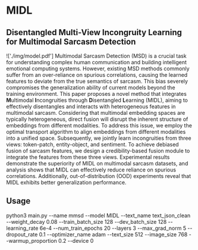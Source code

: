 # MIDL

## Disentangled Multi-View Incongruity Learning for Multimodal Sarcasm Detection
!['./img/model.pdf']
Multimodal Sarcasm Detection (MSD) is a crucial task for understanding complex human communication and building intelligent emotional computing systems. However, existing MSD methods commonly suffer from an over-reliance on spurious correlations, causing the learned features to deviate from the true semantics of sarcasm. This bias severely compromises the generalization ability of current models beyond the training environment. This paper proposes a novel method that integrates **M**ultimodal **I**ncongruities through **D**isentangled **L**earning (MIDL), aiming to effectively disentangles and interacts with heterogeneous features in multimodal sarcasm. Considering that multimodal embedding spaces are typically heterogeneous, direct fusion will disrupt the inherent structure of embeddings from different modalities. To address this issue, we employ the optimal transport algorithm to align embeddings from different modalities into a unified space. Subsequently, we jointly learn incongruities from three views: token-patch, entity-object, and sentiment. To achieve debiased fusion of sarcasm features, we design a credibility-based fusion module to integrate the features from these three views. Experimental results demonstrate the superiority of MIDL on multimodal sarcasm datasets, and analysis shows that MIDL can effectively reduce reliance on spurious correlations. Additionally, out-of-distribution (OOD) experiments reveal that MIDL exhibits better generalization performance.


## Usage
python3 main.py --name mmsd --model MIDL --text_name text_json_clean --weight_decay 0.08 --train_batch_size 128 --dev_batch_size 128 --learning_rate 6e-4 --num_train_epochs 20 --layers 3 --max_grad_norm 5 --dropout_rate 0.1 --optimizer_name adam --text_size 512 --image_size 768 --warmup_proportion 0.2 --device 0

